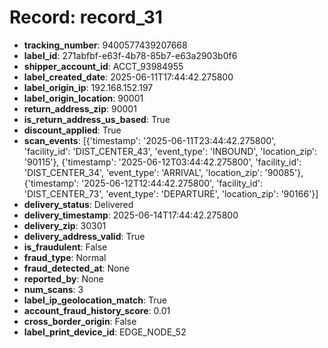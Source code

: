 # Record: record_31

- **tracking_number**: 9400577439207668
- **label_id**: 271abfbf-e63f-4b78-85b7-e63a2903b0f6
- **shipper_account_id**: ACCT_93984955
- **label_created_date**: 2025-06-11T17:44:42.275800
- **label_origin_ip**: 192.168.152.197
- **label_origin_location**: 90001
- **return_address_zip**: 90001
- **is_return_address_us_based**: True
- **discount_applied**: True
- **scan_events**: [{'timestamp': '2025-06-11T23:44:42.275800', 'facility_id': 'DIST_CENTER_43', 'event_type': 'INBOUND', 'location_zip': '90115'}, {'timestamp': '2025-06-12T03:44:42.275800', 'facility_id': 'DIST_CENTER_34', 'event_type': 'ARRIVAL', 'location_zip': '90085'}, {'timestamp': '2025-06-12T12:44:42.275800', 'facility_id': 'DIST_CENTER_73', 'event_type': 'DEPARTURE', 'location_zip': '90166'}]
- **delivery_status**: Delivered
- **delivery_timestamp**: 2025-06-14T17:44:42.275800
- **delivery_zip**: 30301
- **delivery_address_valid**: True
- **is_fraudulent**: False
- **fraud_type**: Normal
- **fraud_detected_at**: None
- **reported_by**: None
- **num_scans**: 3
- **label_ip_geolocation_match**: True
- **account_fraud_history_score**: 0.01
- **cross_border_origin**: False
- **label_print_device_id**: EDGE_NODE_52